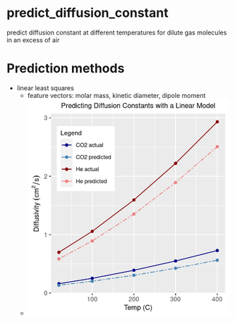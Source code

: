 # predict_diffusion_constant
predict diffusion constant at different temperatures for dilute gas molecules in an excess of air

# Prediction methods
- linear least squares
  - feature vectors: molar mass, kinetic diameter, dipole moment
  - ![alt text](model_predictions.jpg)
